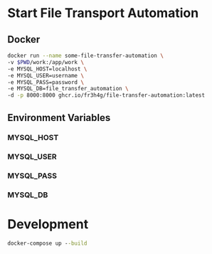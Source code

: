 # Start File Transport Automation

## Docker

```bash
docker run --name some-file-transfer-automation \
-v $PWD/work:/app/work \
-e MYSQL_HOST=localhost \
-e MYSQL_USER=username \
-e MYSQL_PASS=password \
-e MYSQL_DB=file_transfer_automation \
-d -p 8000:8000 ghcr.io/fr3h4g/file-transfer-automation:latest
```

## Environment Variables

### MYSQL_HOST

### MYSQL_USER

### MYSQL_PASS

### MYSQL_DB

# Development

```cmd
docker-compose up --build
```
